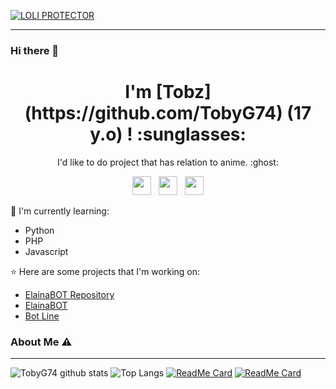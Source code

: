 [![LOLI PROTECTOR](https://github.com/TobyG74/TobyG74/blob/master/images/Background.jpg)](https://github.com/TobyG74m)

___

### Hi there 👋

<h1 align='center'>I'm [Tobz](https://github.com/TobyG74) (17 y.o) ! :sunglasses:</h1>

<p align='center'>I'd like to do project that has relation to anime. :ghost:</p>

<p align='center'>
   <a href="https://twitter.com/tobz2k19"><img height="30" src="https://github.com/TobyG74/TobyG74/blob/master/images/twitter.png?raw=true"></a>&nbsp;&nbsp;
   <a href="https://instagram.com/tobz2k19"><img height="30" src="https://github.com/TobyG74/TobyG74/blob/master/images/instagram.jpg?raw=true"></a>&nbsp;&nbsp;
   <a href="https://www.facebook.com/tobz2k19"><img height="30" src="https://github.com/TobyG74/TobyG74/blob/master/images/facebook.png?raw=true"></a>
</P>

:page_with_curl: I'm currently learning:
- Python
- PHP
- Javascript

:star: Here are some projects that I'm working on:
- [ElainaBOT Repository](https://github.com/TobyG74/ElainaBOT)
- [ElainaBOT](https://wa.me/447723992261)
- [Bot Line](https://github.com/TobyG74/BotToby)

### About Me ⚠️
___

![TobyG74 github stats](https://github-readme-stats.vercel.app/api?username=TobyG74&show_icons=true&theme=tokyonight)
![Top Langs](https://github-readme-stats.vercel.app/api/top-langs/?username=TobyG74&hide=css,html&theme=tokyonight)
[![ReadMe Card](https://github-readme-stats.vercel.app/api/pin/?username=TobyG74&repo=elainabot)](https://github.com/TobyG74/elainabot)
[![ReadMe Card](https://github-readme-stats.vercel.app/api/pin/?username=TobyG74&repo=bottoby)](https://github.com/TobyG74/bottoby)
<!--
**TobyG74/TobyG74** is a ✨ _special_ ✨ repository because its `README.md` (this file) appears on your GitHub profile.

Here are some ideas to get you started:

- 🔭 I’m currently working on ...
- 🌱 I’m currently learning ...
- 👯 I’m looking to collaborate on ...
- 🤔 I’m looking for help with ...
- 💬 Ask me about ...
- 📫 How to reach me: ...
- 😄 Pronouns: ...
- ⚡ Fun fact: ...
-->
